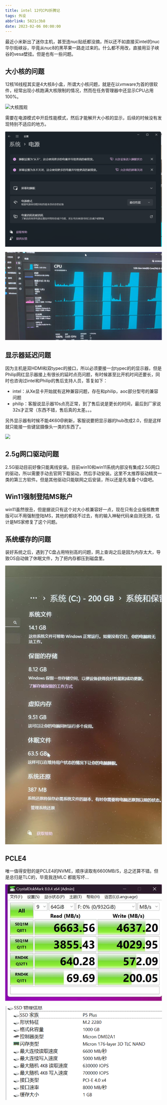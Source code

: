 ```yaml
---
title: intel 12代CPU折腾记
tags: 外设
abbrlink: 5821c3b8
date: 2023-02-06 00:00:00
---
```


最近小米新出了迷你主机，甚至连nuc贴纸都没摘，所以还不如直接买intel的nuc 华尔街峡谷，毕竟从nuc8的黑苹果一路走过来的。什么都不用改，直接用豆子峡谷的vesa壁挂。但是也有一些问题。



## 大小核的问题

12核16线程其实是4大核8小盒，所谓大小核问题，就是在以vmware为首的很软件，经常出现小核跑满大核限制的情况，然而在任务管理器中还显示CPU占用100%。 <!--more-->

![大核围观](https://raw.githubusercontent.com/Xu-Hardy/image-host/master/226d7d36d7d81004813969549ca17af.jpg)

需要在电源模式中开启性能模式，然后才能解开大小核的显示，后续的时候没有发现特别不适应的地方。

![开启性能模式](https://raw.githubusercontent.com/Xu-Hardy/image-host/master/20230206090754.png)



![修复之后的大小核](https://raw.githubusercontent.com/Xu-Hardy/image-host/master/image-20230206090907348.png)

## 显示器延迟问题

因为主机是双HDMI和双typec的接口，所以必须要接一台typec的的显示器，但是Philip网红显示器接上有很长的延时点亮问题，有时候甚至比开机时间还要长，同时也咨询过intel和Philip的售后支持人员，答复如下：

- intel：从Xe显卡开始就有这种兼容问题，存在和philip，aoc部分型号的兼容问题
- philip：客服说显示器10s点亮正常，到了售后说是更长的时间，最后到厂家说32s才正常（东西不错，售后真的太差。。。



另外显示器有时候不能4K60@刷新，客服说要把显示器的hub改成2.0，但是这样就只能接一些键鼠摄像头一类的东西了。



![](https://raw.githubusercontent.com/Xu-Hardy/image-host/master/17fd7fcd64712dd242b6c3db3144daa.jpg)

## 2.5g网口驱动问题

2.5G驱动目前好像只能离线安装。目前win10和win11系统内部没有集成2.5G网口的驱动，所以需要手动去官网下载驱动，然后手动安装。这里不太推荐驱动精灵一类的第三方软件。但是其他驱动只能联网之后安装，所以还是先准备个U盘吧。

## Win11强制登陆MS账户

win11虽然很丑，但是据说只有这个对大小核兼容好一点，现在只有企业版核教育版可以不用强制登陆MS，其他的都绕不过去，有的输入神秘代码亲自测无效，估计是MS家修复了这个问题。

## 系统缓存的问题

装好系统之后，遇到了C盘占用特别高的问题，网上查询之后是因为内存太大，导致OS自动做了休眠文件，为了把内存都压到磁盘里。

![](https://raw.githubusercontent.com/Xu-Hardy/image-host/master/7525dec0f39e5c5c9644a569cb09733.jpg)

## PCLE4

唯一值得安慰的是PCLE4的NVME，顺序读取有6600MB/S，总之还算不错。但是总归是TLC的，毕竟我连MLC 都能写坏...

![PCLE4](https://raw.githubusercontent.com/Xu-Hardy/image-host/master/image-20230206100743367.png)



![aida64](https://raw.githubusercontent.com/Xu-Hardy/image-host/master/image-20230206101325494.png)

